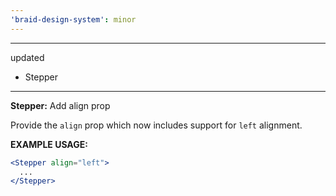 ```yaml
---
'braid-design-system': minor
---
```


---
updated
  - Stepper
---

**Stepper:** Add align prop

Provide the `align` prop which now includes support for `left` alignment.

**EXAMPLE USAGE:**
```jsx
<Stepper align="left">
  ...
</Stepper>
```
